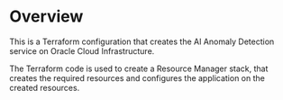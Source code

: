 # Overview
This is a Terraform configuration that creates the AI Anomaly Detection service on Oracle Cloud Infrastructure.

The Terraform code is used to create a Resource Manager stack, that creates the required resources and configures the application on the created resources.